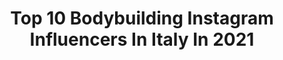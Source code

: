 ---
title: Top 10 Bodybuilding Instagram Influencers In Italy In 2021
description: >-
  Find top bodybuilding Instagram influencers in Italy in 2021. Most popular hashtags: #fitness #bodybuilding #workout.
platform: Instagram
hits: 219
text_top: See the top-rated Instagram influencers on inBeat.
text_bottom: Our search engine has 219 Instagram influencers like this in Italy for you to pitch.
profiles:
  - username: "max_veganfit"
    fullname: >-
      Massimo Brunaccioni
    bio: >-
      ★ WNBF Pro Men’s Physique 🥇Men’s Physique World Champion ‘19 🌱 Vegan ☆ Fitness & nutrition coach ☆ Natural bodybuilding coach 📚Author VEGAN COACH
    location: "Italy"
    followers: 48336
    engagement: 443
    commentsToLikes: 0.028563
    id: ck55nqzsp6srp0i11usfdcaq8
    verified: true
    hashtags: "#severomagiusto"
  - username: "domenicodalterio_"
    fullname: >-
      💙Domenico Dalterio🖤
    bio: >-
      -Perché non seguirmi quando ti puoi fare✌️😂 -Napoletano doc💙 -Contact⬇️📤 -domenico.dalterio.1993@gmail.com -Bodybuilding🦾 -TikToker:10k💛 -Fotomodello🖤
    location: "Italy"
    followers: 8365
    engagement: 557
    commentsToLikes: 0.066046
    id: ckap0fzqqq40d0i78ftcna2xr
    verified: false
    hashtags: "#scattodelgiorno, #guardareavanti, #newpost, #sguardo"
  - username: "_.silvanina._"
    fullname: >-
      Silvia Vernelli
    bio: >-
      🇮🇹Cesena 💖BodyBuilding & Calisthenics 💪🏻@burningate | @umbertomiletto Staff 🦄Love Ispiring People 👩🏻‍💻Web Marketer | Copywriter 🎓Storia dell’Arte
    location: "Italy"
    followers: 27184
    engagement: 318
    commentsToLikes: 0.026345
    id: ck13cz08w2u4u0i194haeuv6l
    verified: false
    hashtags: "#outdoortraining, #stretching, #workout, #pet"
  - username: "aresfavati"
    fullname: >-
      Ares Favati
    bio: >-
      🎤 Club Vocalist 🥊 Amateur Boxer 💪 Bodybuilding&Strength enthusiast 🎙 Song Writer&Singer 🗯 All around Nerd
    location: "Italy"
    followers: 19698
    engagement: 179
    commentsToLikes: 0.023932
    id: ck6u1h9vhlpyr0j715xf96qgt
    verified: false
    hashtags: ""
  - username: "ilaria_panigara"
    fullname: >-
      Ilaria 🍩
    bio: >-
      Milan, 23 Industrial chemistry 🧪 Fitness model ~ bodybuilding 🏋🏼‍♀️ Unimi 👩🏻‍🔬 Salsa y bachata dancer 💃🏻
    location: "Italy"
    followers: 4679
    engagement: 309
    commentsToLikes: 0.025449
    id: ckf5urhm7m0ju0j23tknebydd
    verified: false
    hashtags: ""
  - username: "fitness.world.italia"
    fullname: >-
      Fitness World Italia
    bio: >-
      🔝Consigli di esperti su allenamento, nutrizione e salute. 🏋🏻Fitness, bodybuilding, wellness. 📲Scrivici e commenta i post se hai domande e curiosità!
    location: "Italy"
    followers: 57604
    engagement: 267
    commentsToLikes: 0.072927
    id: ckap1df1eu42s0i78rbnhi27z
    verified: false
    hashtags: "#homeworkout, #coreworkout, #motivazionefitness, #palestra"
  - username: "motionmagazine_"
    fullname: >-
      Motion Magazine | مجله حرکت
    bio: >-
      رسانه تخصصی پرورش اندام #BodyBuilding #Fitness #Magazine #ClassicPhysique #Physique #Pro 👁‍🗨 @mohsenzakeri . 🔻🔻🔻
    location: "Italy"
    followers: 213760
    engagement: 155
    commentsToLikes: 0.016255
    id: ck5q2q26ph8r80i110lhoqbx6
    verified: false
    hashtags: "#bodybuilding, #fitness, #motionmagazine, #huge"
  - username: "antonio.pt"
    fullname: >-
      Antonio Germano PT ONLINE
    bio: >-
      𝗢𝗡𝗟𝗜𝗡𝗘 𝗖𝗢𝗔𝗖𝗛𝗜𝗡𝗚 Personal Trainer 🎓Dott. Scienze Motorie 💪Personal Trainer FIPE 💪Fitness Bodybuilding CSEN @prozisitalia AGERMANO10 Programma Glutei👇
    location: "Italy"
    followers: 19353
    engagement: 393
    commentsToLikes: 0.106754
    id: ck6tu3lgje3ur0j711os2mjo0
    verified: false
    hashtags: "#iorestoacasa, #personaltrainer, #fitnessitalia, #cambiamentofisico"
  - username: "manuel_caruso_calisthenics"
    fullname: >-
      Manuel Caruso
    bio: >-
      🤸‍♂️Trainer & performer ✒️Coaching Online 🏆Competitive athlete 🎟️Prozis -10% CARUSO10 ⬇️⬇️⬇️⬇️⬇️⬇️
    location: "Italy"
    followers: 64648
    engagement: 1596
    commentsToLikes: 0.128524
    id: ck14jwjg0mjq00i19kj845qvh
    verified: false
    hashtags: "#power, #alimentazionesanana, #pullups, #muscle"
  - username: "bonettimirko"
    fullname: >-
      Mirko Bonetti
    bio: >-
      🦁 Brescia 🇮🇹 Italian 🏋 Fit Life 🎶🎧 Music Per collaborazioni: 📧 mirko.bonetti1613@gmail.com
    location: "Italy"
    followers: 15513
    engagement: 885
    commentsToLikes: 0.199096
    id: ck134zf9uyy1b0i19nnsolon2
    verified: false
    hashtags: "#maniereitaliane, #madeinitaly, #hotelmorgana, #love"
---